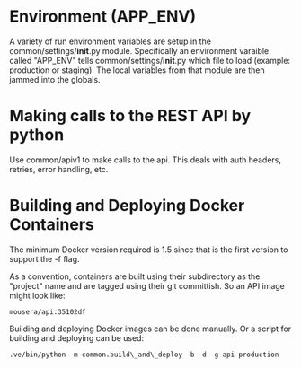 
# Environment (APP_ENV)

A variety of run environment variables are setup in the common/settings/__init__.py
module. Specifically an environment varaible called "APP_ENV" tells
common/settings/__init__.py which file to load (example: production or staging).
The local variables from that module are then jammed into the globals.


# Making calls to the REST API by python

Use common/apiv1 to make calls to the api. This deals with auth headers,
retries, error handling, etc.


# Building and Deploying Docker Containers

The minimum Docker version required is 1.5 since that is the first version to support the -f flag.

As a convention, containers are built using their subdirectory as the "project" name and
are tagged using their git committish.  So an API image might look like:

    mousera/api:35102df

Building and deploying Docker images can be done manually.
Or a script for building and deploying can be used:

    .ve/bin/python -m common.build\_and\_deploy -b -d -g api production

